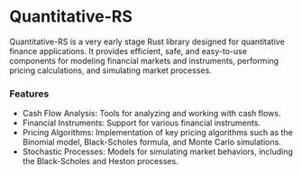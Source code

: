 # Quantitative-RS

Quantitative-RS is a very early stage Rust library designed for quantitative finance applications. It provides
efficient, safe, and easy-to-use components for modeling financial markets and instruments, performing pricing
calculations, and simulating market processes.

### Features

- Cash Flow Analysis: Tools for analyzing and working with cash flows.
- Financial Instruments: Support for various financial instruments.
- Pricing Algorithms: Implementation of key pricing algorithms such as the Binomial model, Black-Scholes formula, and
  Monte Carlo simulations.
- Stochastic Processes: Models for simulating market behaviors, including the Black-Scholes and Heston processes.